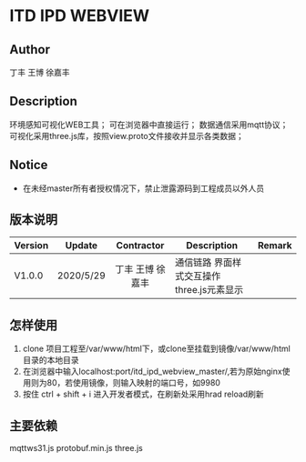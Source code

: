 # ITD IPD WEBVIEW

## Author
丁丰 王博 徐嘉丰

## Description
环境感知可视化WEB工具；
可在浏览器中直接运行；
数据通信采用mqtt协议；
可视化采用three.js库，按照view.proto文件接收并显示各类数据；


## Notice

* 在未经master所有者授权情况下，禁止泄露源码到工程成员以外人员

## 版本说明

| Version | Update | Contractor | Description | Remark |
| ------- | ------ |   :----:   |   --------  | ------ |
| V1.0.0  | 2020/5/29   |    丁丰 王博 徐嘉丰  | 通信链路 界面样式交互操作 three.js元素显示||


## 怎样使用

1. clone 项目工程至/var/www/html下，或clone至挂载到镜像/var/www/html目录的本地目录
2. 在浏览器中输入localhost:port/itd_ipd_webview_master/,若为原始nginx使用则为80，若使用镜像，则输入映射的端口号，如9980
3. 按住 ctrl + shift + i 进入开发者模式，在刷新处采用hrad reload刷新

## 主要依赖
mqttws31.js
protobuf.min.js
three.js